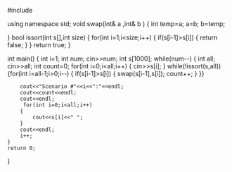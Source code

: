 #include <iostream>

using namespace std;
void swap(int& a ,int& b )
{
    int temp=a;
    a=b;
    b=temp;

}
bool issort(int s[],int size)
{
    for(int i=1;i<size;i++)
    {
        if(s[i-1]>s[i])
        {
          return false;
        }
    }
    return true;
}

int main()
{
    int i=1;
    int num;
    cin>>num;
    int s[1000];
    while(num--)
    {
        int all;
        cin>>all;
        int count=0;
        for(int i=0;i<all;i++)
        {
            cin>>s[i];
        }
        while(!issort(s,all))
        {for(int i=all-1;i>0;i--)
        {
            if(s[i-1]>s[i])
            {
                swap(s[i-1],s[i]);
                count++;
            }
        }}

        cout<<"Scenario #"<<i<<":"<<endl;
        cout<<count<<endl;
        cout<<endl;
         for(int i=0;i<all;i++)
        {
            cout<<s[i]<<" ";
        }
        cout<<endl;
        i++;
    }
    return 0;
}

